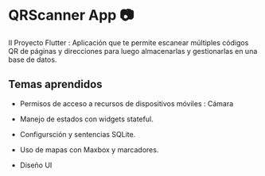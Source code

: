 # QRScanner App :camera:

II Proyecto Flutter : Aplicación que te permite escanear múltiples códigos QR de páginas y direcciones para luego almacenarlas y gestionarlas en una base de datos. 

## Temas aprendidos

- Permisos de acceso a recursos de dispositivos móviles : Cámara

- Manejo de estados con widgets stateful.

- Configursción y sentencias SQLite.

- Uso de mapas con Maxbox y marcadores.

- Diseño UI

